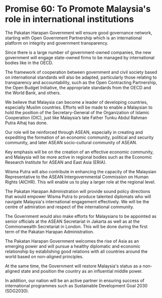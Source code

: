 # Promise 60: To Promote Malaysia's role in international institutions

The Pakatan Harapan Government will ensure good governance network, starting with Open Government Partnership which is an international platform on integrity and government transparency.

Since there is a large number of government-owned companies, the new government will engage state-owned firms to be managed by international bodies like in the OECD.

The framework of cooperation between government and civil society based on international standards will also be adapted, particularly those relating to transparency and accountability, such as the Open Contracting Partnership, the Open Budget Initiative, the appropriate standards from the OECD and the World Bank, and others.

We believe that Malaysia can become a leader of developing countries, especially Muslim countries. Efforts will be made to enable a Malaysian to hold the position of the Secretary-General of the Organization of Islamic Cooperation (OIC), just like Malaysia’s late Father Tunku Abdul Rahman Putra Alhaj has done.

Our role will be reinforced through ASEAN, especially in creating and expediting the formation of an economic community, political and security community, and later ASEAN socio-cultural community of ASEAN.

Key emphasis will be on the creation of an effective economic community, and Malaysia will be more active in regional bodies such as the Economic Research Institute for ASEAN and East Asia (ERIA).

Wisma Putra will also contribute in enhancing the capacity of the Malaysian Representative to the ASEAN Intergovernmental Commission on Human Rights (AICHR). This will enable us to play a larger role at the regional level.

The Pakatan Harapan Administration will provide sound policy directions that would empower Wisma Putra to produce talented diplomats who will navigate Malaysia's international engagement effectively. We will be the centre of admiration and respect of the international community.

The Government would also make efforts for Malaysians to be appointed as senior officials at the ASEAN Secretariat in Jakarta as well as at the Commonwealth Secretariat in London. This will be done during the first term of the Pakatan Harapan Administration.

The Pakatan Harapan Government welcomes the rise of Asia as an emerging power and will pursue a healthy diplomatic and economic relationship by establishing good relations with all countries around the world based on non-aligned principles.

At the same time, the Government will restore Malaysia's status as a non- aligned state and position the country as an influential middle power.

In addition, our nation will be an active partner in ensuring success of international programmes such as Sustainable Development Goal 2030 (SDG2030).
